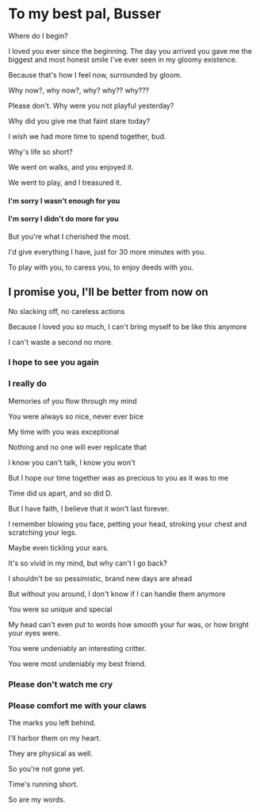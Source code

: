# To my best pal, Busser
Where do I begin?

I loved you ever since the beginning. The day you arrived you gave me the biggest and most honest smile I've ever seen in my gloomy existence.

Because that's how I feel now, surrounded by gloom.

Why now?, why now?, why? why?? why???

Please don't. Why were you not playful yesterday?

Why did you give me that faint stare today?

I wish we had more time to spend together, bud.

Why's life so short?

We went on walks, and you enjoyed it.

We went to play, and I treasured it.

#### I'm sorry I wasn't enough for you
#### I'm sorry I didn't do more for you

But you're what I cherished the most.

I'd give everything I have, just for 30 more minutes with you.

To play with you, to caress you, to enjoy deeds with you.

## I promise you, I'll be better from now on

No slacking off, no careless actions

Because I loved you so much, I can't bring myself to be like this anymore

I can't waste a second no more.

### I hope to see you again

### I really do

Memories of you flow through my mind

You were always so nice, never ever bice

My time with you was exceptional

Nothing and no one will ever replicate that

I know you can't talk, I know you won't

But I hope our time together was as precious to you as it was to me

Time did us apart, and so did D.

But I have faith, I believe that it won't last forever.

I remember blowing you face, petting your head, stroking your chest and scratching your legs.

Maybe even tickling your ears.

It's so vivid in my mind, but why can't I go back?

I shouldn't be so pessimistic, brand new days are ahead

But without you around, I don't know if I can handle them anymore

You were so unique and special

My head can't even put to words how smooth your fur was, or how bright your eyes were.

You were undeniably an interesting critter.

You were most undeniably my best friend.

### Please don't watch me cry

### Please comfort me with your claws

The marks you left behind.

I'll harbor them on my heart.

They are physical as well.

So you're not gone yet.

Time's running short.

So are my words.